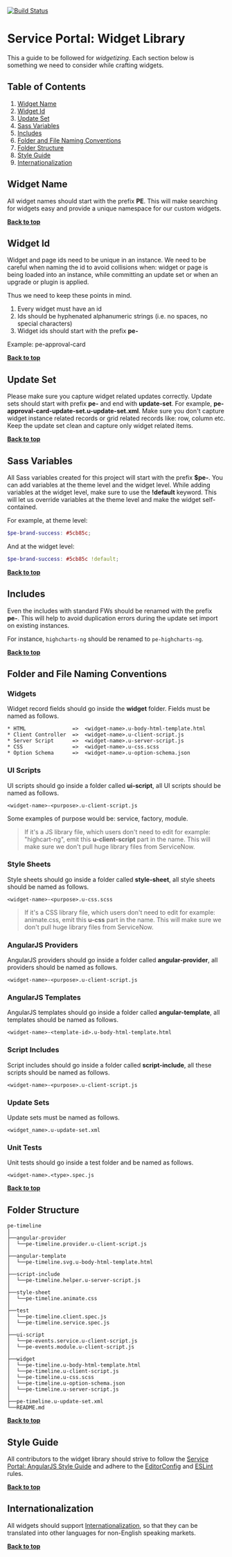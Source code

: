 [![Build Status](https://travis-ci.org/platform-experience/serviceportal-widget-library.svg?branch=master)](https://travis-ci.org/platform-experience/serviceportal-widget-library)

# Service Portal: Widget Library

This a guide to be followed for *widgetizing*. Each section below is something we need to consider while crafting widgets.

## Table of Contents

  1. [Widget Name](#widget-name)
  1. [Widget Id](#widget-id)
  1. [Update Set](#update-set)
  1. [Sass Variables](#sass-variables)
  1. [Includes](#includes)
  1. [Folder and File Naming Conventions](#folder-and-file-naming-conventions)
  1. [Folder Structure](#folder-structure)
  1. [Style Guide](#style-guide)
  1. [Internationalization](#internationalization)

## Widget Name

All widget names should start with the prefix **PE**. This will make searching for widgets easy and provide a unique namespace for our custom widgets.

**[Back to top](#table-of-contents)**

## Widget Id

Widget and page ids need to be unique in an instance. We need to be careful when naming the id to avoid collisions when: widget or page is being loaded into an instance, while committing an update set or when an upgrade or plugin is applied.

Thus we need to keep these points in mind.

1. Every widget must have an id
1. Ids should be hyphenated alphanumeric strings (i.e. no spaces, no special characters)
1. Widget ids should start with the prefix **pe-**

Example: pe-approval-card

**[Back to top](#table-of-contents)**

## Update Set

Please make sure you capture widget related updates correctly. Update sets should start with prefix **pe-** and end with **update-set**. For example, **pe-approval-card-update-set.u-update-set.xml**. Make sure you don't capture widget instance related records or grid related records like: row, column etc. Keep the update set clean and capture only widget related items.

**[Back to top](#table-of-contents)**

## Sass Variables

All Sass variables created for this project will start with the prefix **$pe-**. You can add variables at the theme level and the widget level. While adding variables at the widget level, make sure to use the **!default** keyword. This will let us override variables at the theme level and make the widget self-contained.

For example, at theme level:

```scss
$pe-brand-success: #5cb85c;
```

And at the widget level:

```scss
$pe-brand-success: #5cb85c !default;
```

**[Back to top](#table-of-contents)**

## Includes

Even the includes with standard FWs should be renamed with the prefix **pe-**. This will help to avoid duplication errors during the update set import on existing instances.

For instance, `highcharts-ng` should be renamed to `pe-highcharts-ng`.

**[Back to top](#table-of-contents)**

## Folder and File Naming Conventions

### Widgets

Widget record fields should go inside the **widget** folder. Fields must be named as follows.

```
* HTML               =>  <widget-name>.u-body-html-template.html
* Client Controller  =>  <widget-name>.u-client-script.js
* Server Script      =>  <widget-name>.u-server-script.js
* CSS                =>  <widget-name>.u-css.scss
* Option Schema      =>  <widget-name>.u-option-schema.json
```

### UI Scripts

UI scripts should go inside a folder called **ui-script**, all UI scripts should be named as follows.

```
<widget-name>-<purpose>.u-client-script.js
```

Some examples of purpose would be: service, factory, module.

>If it's a JS library file, which users don't need to edit for example: "highcart-ng", emit this **u-client-script** part in the name. This will make sure we don't pull huge library files from ServiceNow.

### Style Sheets

Style sheets should go inside a folder called **style-sheet**, all style sheets should be named as follows.

```
<widget-name>-<purpose>.u-css.scss
```

>If it's a CSS library file, which users don't need to edit for example: animate.css, emit this **u-css** part in the name. This will make sure we don't pull huge library files from ServiceNow.

### AngularJS Providers

AngularJS providers should go inside a folder called **angular-provider**, all providers should be named as follows.

```
<widget-name>-<purpose>.u-client-script.js
```

### AngularJS Templates

AngularJS templates should go inside a folder called **angular-template**, all templates should be named as follows.

```
<widget-name>-<template-id>.u-body-html-template.html
```

### Script Includes

Script includes should go inside a folder called **script-include**, all these scripts should be named as follows.

```
<widget-name>-<purpose>.u-client-script.js
```

### Update Sets

Update sets must be named as follows.

```
<widget_name>.u-update-set.xml
```

### Unit Tests

Unit tests should go inside a test folder and be named as follows.

```
<widget-name>.<type>.spec.js
```

**[Back to top](#table-of-contents)**

## Folder Structure

```
pe-timeline
│
├──angular-provider
│  └──pe-timeline.provider.u-client-script.js
│
├──angular-template
│  └──pe-timeline.svg.u-body-html-template.html
│
├──script-include
│  └──pe-timeline.helper.u-server-script.js
│
├──style-sheet
│  └──pe-timeline.animate.css
│
├──test
│  └──pe-timeline.client.spec.js
│  └──pe-timeline.service.spec.js
│
├──ui-script
│  └──pe-events.service.u-client-script.js
│  └──pe-events.module.u-client-script.js
│
├──widget
│  └──pe-timeline.u-body-html-template.html
│  └──pe-timeline.u-client-script.js
│  └──pe-timeline.u-css.scss
│  └──pe-timeline.u-option-schema.json
│  └──pe-timeline.u-server-script.js
│
├──pe-timeline.u-update-set.xml
└──README.md
```

**[Back to top](#table-of-contents)**

## Style Guide

All contributors to the widget library should strive to follow the [Service Portal: AngularJS Style Guide](https://github.com/platform-experience/serviceportal-best-practice) and adhere to the [EditorConfig](.editorconfig) and [ESLint](.eslintrc) rules.

**[Back to top](#table-of-contents)**

## Internationalization

All widgets should support [Internationalization](https://docs.servicenow.com/bundle/istanbul-servicenow-platform/page/build/service-portal/concept/c_WidgetLocalization.html), so that they can be translated into other languages for non-English speaking markets.

**[Back to top](#table-of-contents)**